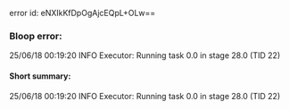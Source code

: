 error id: eNXIkKfDpOgAjcEQpL+OLw==
### Bloop error:

25/06/18 00:19:20 INFO Executor: Running task 0.0 in stage 28.0 (TID 22)
#### Short summary: 

25/06/18 00:19:20 INFO Executor: Running task 0.0 in stage 28.0 (TID 22)